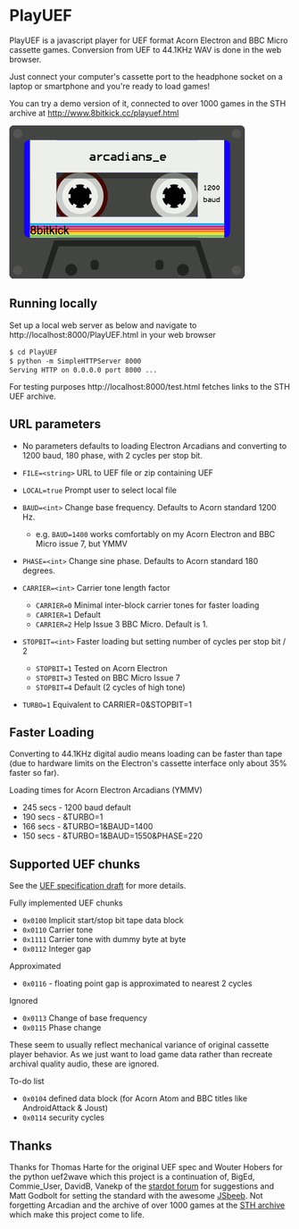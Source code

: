 # PlayUEF
PlayUEF is a javascript player for UEF format Acorn Electron and BBC Micro cassette games. Conversion from UEF to 44.1KHz WAV is done in the web browser.

Just connect your computer's cassette port to the headphone socket on a laptop or smartphone and you're ready to load games!

You can try a demo version of it, connected to over 1000 games in the STH archive at http://www.8bitkick.cc/playuef.html


![Cassette player](/docs/tape.gif?raw=true)

Running locally
---------------

Set up a local web server as below and navigate to http://localhost:8000/PlayUEF.html in your web browser

    $ cd PlayUEF
    $ python -m SimpleHTTPServer 8000
    Serving HTTP on 0.0.0.0 port 8000 ...

For testing purposes http://localhost:8000/test.html fetches links to the STH UEF archive.

URL parameters
--------------

* No parameters defaults to loading Electron Arcadians and converting to 1200 baud, 180 phase, with 2 cycles per stop bit.

* `FILE=<string>` URL to UEF file or zip containing UEF

* `LOCAL=true` Prompt user to select local file

* `BAUD=<int>` Change base frequency. Defaults to Acorn standard 1200 Hz.
  * e.g. `BAUD=1400` works comfortably on my Acorn Electron and BBC Micro issue 7, but YMMV


* `PHASE=<int>` Change sine phase. Defaults to Acorn standard 180 degrees.

* `CARRIER=<int>` Carrier tone length factor
  * `CARRIER=0` Minimal inter-block carrier tones for faster loading
  * `CARRIER=1` Default
  * `CARRIER=2` Help Issue 3 BBC Micro. Default is 1.


* `STOPBIT=<int>` Faster loading but setting number of cycles per stop bit / 2
  * `STOPBIT=1` Tested on Acorn Electron
  * `STOPBIT=3` Tested on BBC Micro Issue 7
  * `STOPBIT=4` Default (2 cycles of high tone)


* `TURBO=1` Equivalent to CARRIER=0&STOPBIT=1



Faster Loading
--------------
Converting to 44.1KHz digital audio means loading can be faster than tape (due to hardware limits on the Electron's cassette interface only about 35% faster so far).

Loading times for Acorn Electron Arcadians (YMMV)

* 245 secs - 1200 baud default
* 190 secs - &TURBO=1
* 166 secs - &TURBO=1&BAUD=1400
* 150 secs - &TURBO=1&BAUD=1550&PHASE=220

Supported UEF chunks
--------------------
See the [UEF specification draft](/docs/UEFspecification.html) for more details.

Fully implemented UEF chunks
* `0x0100` Implicit start/stop bit tape data block
* `0x0110` Carrier tone
* `0x1111` Carrier tone with dummy byte at byte
* `0x0112` Integer gap

Approximated

* `0x0116` - floating point gap is approximated to nearest 2 cycles

Ignored
* `0x0113` Change of base frequency
* `0x0115` Phase change

These seem to usually reflect mechanical variance of original cassette player behavior. As we just want to load game data rather than recreate archival quality audio, these are ignored.

To-do list
* `0x0104` defined data block (for Acorn Atom and BBC titles like AndroidAttack & Joust)
* `0x0114` security cycles


Thanks
------
Thanks for Thomas Harte for the original UEF spec and Wouter Hobers for the python uef2wave which this project is a continuation of, BigEd, Commie_User, DavidB, Vanekp of the [stardot forum](http://stardot.org.uk) for suggestions and Matt Godbolt for setting the standard with the awesome [JSbeeb](https://github.com/mattgodbolt/jsbeeb). Not forgetting Arcadian and the archive of over 1000 games at the [STH archive](http://www.stairwaytohell.com/electron/uefarchive/) which make this project come to life.
